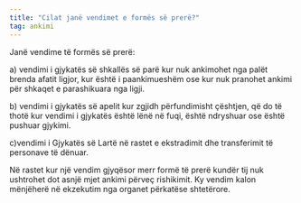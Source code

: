 ```yaml
---
title: "Cilat janë vendimet e formës së prerë?"
tag: ankimi
---
```


Janë vendime të formës së prerë:

a) vendimi i gjykatës së shkallës së parë kur nuk ankimohet nga palët brenda afatit ligjor, kur
është i paankimueshëm ose kur nuk pranohet ankimi për shkaqet e parashikuara nga ligji.

b) vendimi i gjykatës së apelit kur zgjidh përfundimisht çështjen, që do të thotë kur vendimi i gjykatës është lënë në fuqi, është ndryshuar ose është pushuar gjykimi.

c)vendimi i Gjykatës së Lartë në rastet e ekstradimit dhe transferimit të personave të dënuar.

Në rastet kur një vendim gjyqësor merr formë të prerë kundër tij nuk ushtrohet dot asnjë mjet ankimi përveç rishikimit. Ky vendim kalon mënjëherë në ekzekutim nga organet përkatëse shtetërore.

